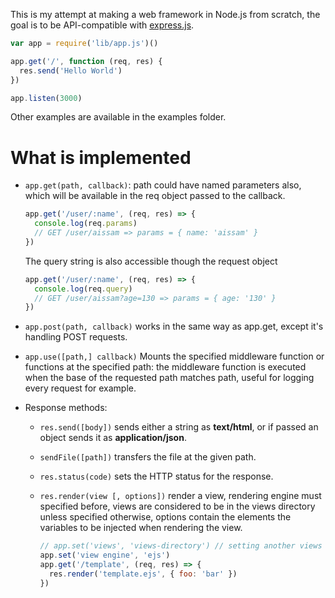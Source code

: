 This is my attempt at making a web framework in Node.js from scratch, the goal is to be API-compatible with [express.js](expressjs.com).

```js
var app = require('lib/app.js')()

app.get('/', function (req, res) {
  res.send('Hello World')
})

app.listen(3000)
```
Other examples are available in the examples folder.


# What is implemented
* `app.get(path, callback)`: path could have named parameters also, which will be available in the req object passed to the callback.

  ```js
  app.get('/user/:name', (req, res) => {
    console.log(req.params)
    // GET /user/aissam => params = { name: 'aissam' }
  })
  ```
  The query string is also accessible though the request object
  ```js
  app.get('/user/:name', (req, res) => {
    console.log(req.query)
    // GET /user/aissam?age=130 => params = { age: '130' }
  })
  ```
* `app.post(path, callback)` works in the same way as app.get, except it's handling POST requests.
* `app.use([path,] callback)` Mounts the specified middleware function or functions at the specified path: the middleware function is executed when the base of the requested path matches path, useful for logging every request for example.



* Response methods:
  * `res.send([body])` sends either a string as **text/html**, or if passed an object sends it as **application/json**.
  * `sendFile([path])` transfers the file at the given path.
  * `res.status(code)` sets the HTTP status for the response.
  * `res.render(view [, options])` render a view, rendering engine must specified before, views are considered to be in the views directory unless specified otherwise, options contain the elements the variables to be injected when rendering the view.

    ```js
    // app.set('views', 'views-directory') // setting another views directory
    app.set('view engine', 'ejs')
    app.get('/template', (req, res) => {
      res.render('template.ejs', { foo: 'bar' })
    })
    ```
